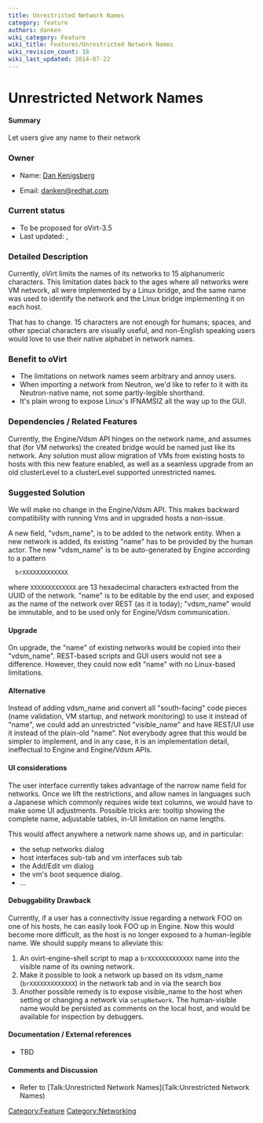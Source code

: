 ```yaml
---
title: Unrestricted Network Names
category: feature
authors: danken
wiki_category: Feature
wiki_title: Features/Unrestricted Network Names
wiki_revision_count: 18
wiki_last_updated: 2014-07-22
---
```


# Unrestricted Network Names

#### Summary

Let users give any name to their network

### Owner

*   Name: [ Dan Kenigsberg](User:Danken)

<!-- -->

*   Email: <danken@redhat.com>

### Current status

*   To be proposed for oVirt-3.5
*   Last updated: ,

### Detailed Description

Currently, oVirt limits the names of its networks to 15 alphanumeric characters. This limitation dates back to the ages where all networks were VM network, all were implemented by a Linux bridge, and the same name was used to identify the network and the Linux bridge implementing it on each host.

That has to change. 15 characters are not enough for humans; spaces, and other special characters are visually useful, and non-English speaking users would love to use their native alphabet in network names.

### Benefit to oVirt

*   The limitations on network names seem arbitrary and annoy users.
*   When importing a network from Neutron, we'd like to refer to it with its Neutron-native name, not some partly-legible shorthand.
*   It's plain wrong to expose Linux's IFNAMSIZ all the way up to the GUI.

### Dependencies / Related Features

Currently, the Engine/Vdsm API hinges on the network name, and assumes that (for VM networks) the created bridge would be named just like its network. Any solution must allow migration of VMs from existing hosts to hosts with this new feature enabled, as well as a seamless upgrade from an old clusterLevel to a clusterLevel supported unrestricted names.

### Suggested Solution

We will make no change in the Engine/Vdsm API. This makes backward compatibility with running Vms and in upgraded hosts a non-issue.

A new field, "vdsm_name", is to be added to the network entity. When a new network is added, its existing "name" has to be provided by the human actor. The new "vdsm_name" is to be auto-generated by Engine according to a pattern

      brXXXXXXXXXXXXX

where `XXXXXXXXXXXXX` are 13 hexadecimal characters extracted from the UUID of the network. "name" is to be editable by the end user, and exposed as the name of the network over REST (as it is today); "vdsm_name" would be immutable, and to be used only for Engine/Vdsm communication.

#### Upgrade

On upgrade, the "name" of existing networks would be copied into their "vdsm_name". REST-based scripts and GUI users would not see a difference. However, they could now edit "name" with no Linux-based limitations.

#### Alternative

Instead of adding vdsm_name and convert all "south-facing" code pieces (name validation, VM startup, and network monitoring) to use it instead of "name", we could add an unrestricted "visible_name" and have REST/UI use it instead of the plain-old "name". Not everybody agree that this would be simpler to implement, and in any case, it is an implementation detail, ineffectual to Engine and Engine/Vdsm APIs.

#### UI considerations

The user interface currently takes advantage of the narrow name field for networks. Once we lift the restrictions, and allow names in languages such a Japanese which commonly requires wide text columns, we would have to make some UI adjustments. Possible tricks are: tooltip showing the complete name, adjustable tables, in-UI limitation on name lengths.

This would affect anywhere a network name shows up, and in particular:

*   the setup networks dialog
*   host interfaces sub-tab and vm interfaces sub tab
*   the Add/Edit vm dialog
*   the vm's boot sequence dialog.
*   ...

#### Debuggability Drawback

Currently, if a user has a connectivity issue regarding a network FOO on one of his hosts, he can easily look FOO up in Engine. Now this would become more difficult, as the host is no longer exposed to a human-legible name. We should supply means to alleviate this:

1.  An ovirt-engine-shell script to map a `brXXXXXXXXXXXXX` name into the visible name of its owning network.
2.  Make it possible to look a network up based on its vdsm_name (`brXXXXXXXXXXXXX`) in the network tab and in via the search box
3.  Another possible remedy is to expose visible_name to the host when setting or changing a network via `setupNetwork`. The human-visible name would be persisted as comments on the local host, and would be available for inspection by debuggers.

#### Documentation / External references

*   TBD

#### Comments and Discussion

*   Refer to [Talk:Unrestricted Network Names](Talk:Unrestricted Network Names)

<Category:Feature> <Category:Networking>
